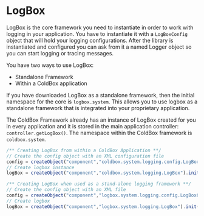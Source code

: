 # LogBox

LogBox is the core framework you need to instantiate in order to work with logging in your application. You have to instantiate it with a `LogBoxConfig` object that will hold your logging configurations. After the library is instantiated and configured you can ask from it a named Logger object so you can start logging or tracing messages.

You have two ways to use LogBox:

* Standalone Framework
* Within a ColdBox application

If you have downloaded LogBox as a standalone framework, then the initial namespace for the core is `logbox.system`. This allows you to use logbox as a standalone framework that is integrated into your proprietary application.

The ColdBox Framework already has an instance of LogBox created for you in every application and it is stored in the main application controller: `controller.getLogBox()`. The namespace within the ColdBox framework is `coldbox.system`.


```javascript
/** Creating LogBox from within a ColdBox Application **/
// Create the config object with an XML configuration file
config = createObject("component","coldbox.system.logging.config.LogBoxConfig").init(expandPath('logbox.xml'));
// Create logbox instance
logBox = createObject("component","coldbox.system.logging.LogBox").init(config);

/** Creating LogBox when used as a stand-alone logging framework **/
// Create the config object with an XML file
config = createObject("component","logbox.system.logging.config.LogBoxConfig").init(expandPath('logbox.xml'));
// Create logbox
logBox = createObject("component","logbox.system.logging.LogBox").init(config);
```
